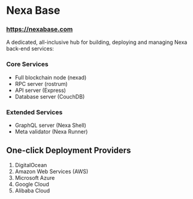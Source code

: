 # Nexa Base

### https://nexabase.com

A dedicated, all-inclusive hub for building, deploying and managing Nexa back-end services:

### Core Services

- Full blockchain node (nexad)
- RPC server (rostrum)
- API server (Express)
- Database server (CouchDB)

### Extended Services

- GraphQL server (Nexa Shell)
- Meta validator (Nexa Runner)


## One-click Deployment Providers

1. DigitalOcean
2. Amazon Web Services (AWS)
3. Microsoft Azure
4. Google Cloud
5. Alibaba Cloud
